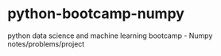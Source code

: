 # python-bootcamp-numpy
python data science and machine learning bootcamp - Numpy notes/problems/project
